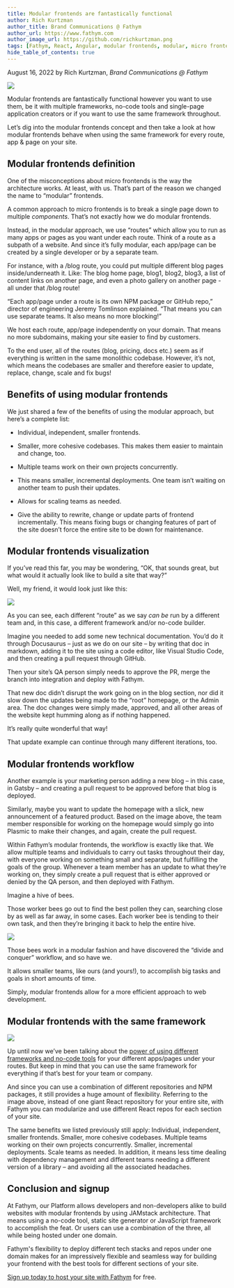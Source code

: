 ```yaml
---
title: Modular frontends are fantastically functional
author: Rich Kurtzman
author_title: Brand Communications @ Fathym
author_url: https://www.fathym.com
author_image_url: https://github.com/richkurtzman.png
tags: [Fathym, React, Angular, modular frontends, modular, micro frontends, JAMstack]
hide_table_of_contents: true
---
```


August 16, 2022 by Rich Kurtzman, _Brand Communications @ Fathym_

![](https://www.fathym.com/img/smilingdev.png)

Modular frontends are fantastically functional however you want to use them, be it with multiple frameworks, no-code tools and single-page application creators or if you want to use the same framework throughout.  

Let’s dig into the modular frontends concept and then take a look at how modular frontends behave when using the same framework for every route, app & page on your site.  

## Modular frontends definition 

One of the misconceptions about micro frontends is the way the architecture works. At least, with us. That’s part of the reason we changed the name to “modular” frontends. 

A common approach to micro frontends is to break a single page down to multiple *components*. That’s not exactly how we do modular frontends. 

Instead, in the modular approach, we use “routes” which allow you to run as many apps or pages as you want under each route. Think of a route as a subpath of a website. And since it’s fully modular, each app/page can be created by a single developer or by a separate team. 

For instance, with a /blog route, you could put multiple different blog pages inside/underneath it. Like: The blog home page, blog1, blog2, blog3, a list of content links on another page, and even a photo gallery on another page - all under that /blog route!  

“Each app/page under a route is its own NPM package or GitHub repo,” director of engineering Jeremy Tomlinson explained. “That means you can use separate teams. It also means no more blocking!” 

We host each route, app/page independently on your domain. That means no more subdomains, making your site easier to find by customers.  

To the end user, all of the routes (blog, pricing, docs etc.) seem as if everything is written in the same monolithic codebase. However, it’s not, which means the codebases are smaller and therefore easier to update, replace, change, scale and fix bugs! 

## Benefits of using modular frontends 

We just shared a few of the benefits of using the modular approach, but here’s a complete list: 

- Individual, independent, smaller frontends.  

- Smaller, more cohesive codebases. This makes them easier to maintain and change, too. 

- Multiple teams work on their own projects concurrently. 

- This means smaller, incremental deployments. One team isn’t waiting on another team to push their updates. 

- Allows for scaling teams as needed. 

- Give the ability to rewrite, change or update parts of frontend incrementally. This means fixing bugs or changing features of part of the site doesn’t force the entire site to be down for maintenance. 

## Modular frontends visualization 

If you’ve read this far, you may be wondering, “OK, that sounds great, but what would it actually look like to build a site that way?”  

Well, my friend, it would look just like this:  

![](https://www.fathym.com/img/newmfetree.png)

As you can see, each different “route” as we say *can be* run by a different team and, in this case, a different framework and/or no-code builder.  

Imagine you needed to add some new technical documentation. You’d do it through Docusaurus – just as we do on our site – by writing that doc in markdown, adding it to the site using a code editor, like Visual Studio Code, and then creating a pull request through GitHub.  

Then your site’s QA person simply needs to approve the PR, merge the branch into integration and deploy with Fathym.  

That new doc didn’t disrupt the work going on in the blog section, nor did it slow down the updates being made to the “root” homepage, or the Admin area. The doc changes were simply made, approved, and all other areas of the website kept humming along as if nothing happened.  

It’s really quite wonderful that way! 

That update example can continue through many different iterations, too. 

## Modular frontends workflow 

Another example is your marketing person adding a new blog – in this case, in Gatsby – and creating a pull request to be approved before that blog is deployed.  

Similarly, maybe you want to update the homepage with a slick, new announcement of a featured product. Based on the image above, the team member responsible for working on the homepage would simply go into Plasmic to make their changes, and again, create the pull request.  

Within Fathym’s modular frontends, the workflow is exactly like that. We allow multiple teams and individuals to carry out tasks throughout their day, with everyone working on something small and separate, but fulfilling the goals of the group. Whenever a team member has an update to what they’re working on, they simply create a pull request that is either approved or denied by the QA person, and then deployed with Fathym.  

Imagine a hive of bees.  

Those worker bees go out to find the best pollen they can, searching close by as well as far away, in some cases. Each worker bee is tending to their own task, and then they’re bringing it back to help the entire hive.  

![](https://www.fathym.com/img/beehives.png)

Those bees work in a modular fashion and have discovered the “divide and conquer” workflow, and so have we.  

It allows smaller teams, like ours (and yours!), to accomplish big tasks and goals in short amounts of time.  

Simply, modular frontends allow for a more efficient approach to web development.  

## Modular frontends with the same framework 

![](https://www.fathym.com/img/MFERReactReactReact.png)

Up until now we’ve been talking about the [power of using different frameworks and no-code tools](https://www.fathym.com/blog/articles/2022/june/2022-06-06-go-fully-modular-frontend) for your different apps/pages under your routes. But keep in mind that you can use the same framework for everything if that’s best for your team or company. 

And since you can use a combination of different repositories and NPM packages, it still provides a huge amount of flexibility. Referring to the image above, instead of one giant React repository for your entire site, with Fathym you can modularize and use different React repos for each section of your site. 

The same benefits we listed previously still apply: Individual, independent, smaller frontends. Smaller, more cohesive codebases. Multiple teams working on their own projects concurrently. Smaller, incremental deployments. Scale teams as needed. In addition, it means less time dealing with dependency management and different teams needing a different version of a library – and avoiding all the associated headaches. 

## Conclusion and signup 

At Fathym, our Platform allows developers and non-developers alike to build websites with modular frontends by using JAMstack architecture. That means using a no-code tool, static site generator or JavaScript framework to accomplish the feat. Or users can use a combination of the three, all while being hosted under one domain. 

Fathym's flexibility to deploy different tech stacks and repos under one domain makes for an impressively flexible and seamless way for building your frontend with the best tools for different sections of your site. 

[Sign up today to host your site with Fathym](https://www.fathym.com/dashboard) for free. 